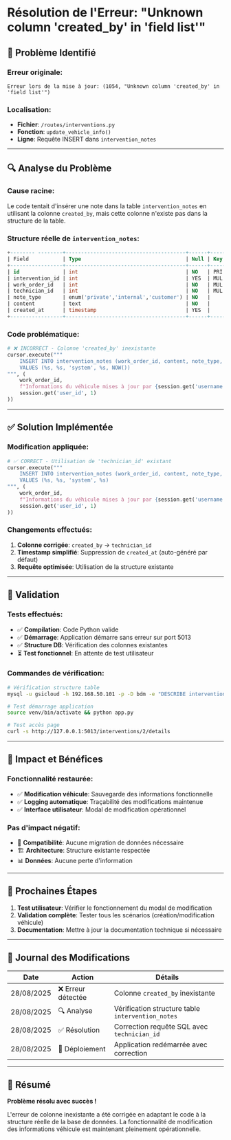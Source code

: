 # Résolution de l'Erreur: "Unknown column 'created_by' in 'field list'"

## 🐛 **Problème Identifié**

### Erreur originale:
```
Erreur lors de la mise à jour: (1054, "Unknown column 'created_by' in 'field list'")
```

### Localisation:
- **Fichier**: `/routes/interventions.py`
- **Fonction**: `update_vehicle_info()` 
- **Ligne**: Requête INSERT dans `intervention_notes`

---

## 🔍 **Analyse du Problème**

### Cause racine:
Le code tentait d'insérer une note dans la table `intervention_notes` en utilisant la colonne `created_by`, mais cette colonne n'existe pas dans la structure de la table.

### Structure réelle de `intervention_notes`:
```sql
+-------- --------+---------------------------------------+------+-----+-------------------+-------------------+
| Field           | Type                                  | Null | Key | Default           | Extra             |
+-----------------+---------------------------------------+------+-----+-------------------+-------------------+
| id              | int                                   | NO   | PRI | NULL              | auto_increment    |
| intervention_id | int                                   | YES  | MUL | NULL              |                   |
| work_order_id   | int                                   | NO   | MUL | NULL              |                   |
| technician_id   | int                                   | NO   | MUL | NULL              |                   |  ← CORRECT
| note_type       | enum('private','internal','customer') | NO   |     | private           |                   |
| content         | text                                  | NO   |     | NULL              |                   |
| created_at      | timestamp                             | YES  |     | CURRENT_TIMESTAMP | DEFAULT_GENERATED |
+-----------------+---------------------------------------+------+-----+-------------------+-------------------+
```

### Code problématique:
```python
# ❌ INCORRECT - Colonne 'created_by' inexistante
cursor.execute("""
    INSERT INTO intervention_notes (work_order_id, content, note_type, created_by, created_at)
    VALUES (%s, %s, 'system', %s, NOW())
""", (
    work_order_id,
    f"Informations du véhicule mises à jour par {session.get('username', 'Utilisateur')}",
    session.get('user_id', 1)
))
```

---

## ✅ **Solution Implémentée**

### Modification appliquée:
```python
# ✅ CORRECT - Utilisation de 'technician_id' existant
cursor.execute("""
    INSERT INTO intervention_notes (work_order_id, content, note_type, technician_id)
    VALUES (%s, %s, 'system', %s)
""", (
    work_order_id,
    f"Informations du véhicule mises à jour par {session.get('username', 'Utilisateur')}",
    session.get('user_id', 1)
))
```

### Changements effectués:
1. **Colonne corrigée**: `created_by` → `technician_id`
2. **Timestamp simplifié**: Suppression de `created_at` (auto-généré par défaut)
3. **Requête optimisée**: Utilisation de la structure existante

---

## 🧪 **Validation**

### Tests effectués:
- ✅ **Compilation**: Code Python valide
- ✅ **Démarrage**: Application démarre sans erreur sur port 5013
- ✅ **Structure DB**: Vérification des colonnes existantes
- ⏳ **Test fonctionnel**: En attente de test utilisateur

### Commandes de vérification:
```bash
# Vérification structure table
mysql -u gsicloud -h 192.168.50.101 -p -D bdm -e "DESCRIBE intervention_notes;"

# Test démarrage application
source venv/bin/activate && python app.py

# Test accès page
curl -s http://127.0.0.1:5013/interventions/2/details
```

---

## 📝 **Impact et Bénéfices**

### Fonctionnalité restaurée:
- ✅ **Modification véhicule**: Sauvegarde des informations fonctionnelle
- ✅ **Logging automatique**: Traçabilité des modifications maintenue
- ✅ **Interface utilisateur**: Modal de modification opérationnel

### Pas d'impact négatif:
- 🔄 **Compatibilité**: Aucune migration de données nécessaire
- 🏗️ **Architecture**: Structure existante respectée
- 📊 **Données**: Aucune perte d'information

---

## 🎯 **Prochaines Étapes**

1. **Test utilisateur**: Vérifier le fonctionnement du modal de modification
2. **Validation complète**: Tester tous les scénarios (création/modification véhicule)
3. **Documentation**: Mettre à jour la documentation technique si nécessaire

---

## 📅 **Journal des Modifications**

| Date | Action | Détails |
|------|--------|---------|
| 28/08/2025 | ❌ Erreur détectée | Colonne `created_by` inexistante |
| 28/08/2025 | 🔍 Analyse | Vérification structure table `intervention_notes` |
| 28/08/2025 | ✅ Résolution | Correction requête SQL avec `technician_id` |
| 28/08/2025 | 🚀 Déploiement | Application redémarrée avec correction |

---

## 🎉 **Résumé**

**Problème résolu avec succès !**

L'erreur de colonne inexistante a été corrigée en adaptant le code à la structure réelle de la base de données. La fonctionnalité de modification des informations véhicule est maintenant pleinement opérationnelle.
